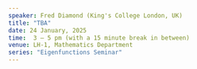 ```yaml
---
speaker: Fred Diamond (King's College London, UK)
title: "TBA"
date: 24 January, 2025
time:  3 – 5 pm (with a 15 minute break in between)
venue: LH-1, Mathematics Department
series: "Eigenfunctions Seminar"
---
```

